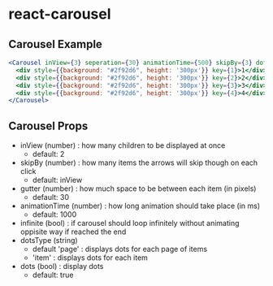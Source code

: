 # react-carousel

## Carousel Example
  ```jsx
<Carousel inView={3} seperation={30} animationTime={500} skipBy={3} dots='page' infinite dotsStyle={dotsStyle}>
    <div style={{background: "#2f92d6", height: '300px'}} key={1}>1</div>
    <div style={{background: "#2f92d6", height: '300px'}} key={2}>2</div>
    <div style={{background: "#2f92d6", height: '300px'}} key={3}>3</div>
    <div style={{background: "#2f92d6", height: '300px'}} key={4}>4</div>
</Carousel>
  ```

## Carousel Props
  * inView (number) : how many children to be displayed at once   
    * default: 2   
  * skipBy (number) : how many items the arrows will skip though on each click   
    * default: inView   
  * gutter (number) : how much space to be between each item (in pixels)   
    * default: 30   
  * animationTime (number) : how long animation should take place (in ms)   
    * default: 1000   
  * infinite (bool) : if carousel should loop infinitely without animating oppisite way if reached the end   
  * dotsType (string)   
    * default 'page' : displays dots for each page of items   
    * 'item' : displays dots for each item
  * dots (bool) : display dots
    * default: true   
